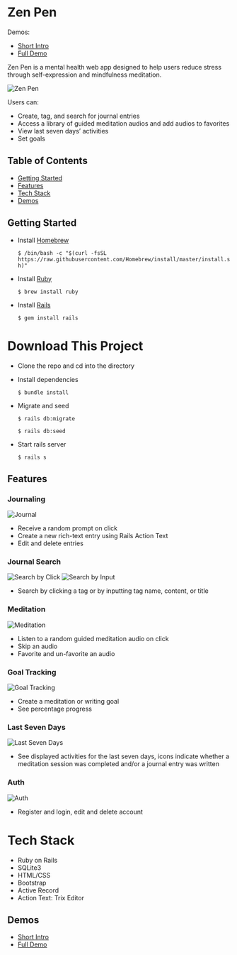 # Zen Pen
Demos:
- [Short Intro](https://www.youtube.com/watch?v=2fVkiududa8)
- [Full Demo](https://youtu.be/Y-nI7A8kdrU)

Zen Pen is a mental health web app designed to help users reduce stress through self-expression and mindfulness meditation. 

![Zen Pen](https://i.ibb.co/6tr2mWk/Screen-Shot-2020-09-27-at-11-00-03-AM.png)

Users can:
- Create, tag, and search for journal entries
- Access a library of guided meditation audios and add audios to favorites
- View last seven days’ activities
- Set goals

## Table of Contents
* [Getting Started](#getting-started)
* [Features](#features)
* [Tech Stack](#tech-stack)
* [Demos](#demos)

<a name="getting-started"/>

## Getting Started

* Install [Homebrew](https://brew.sh/) 

  `$ /bin/bash -c "$(curl -fsSL https://raw.githubusercontent.com/Homebrew/install/master/install.sh)"`
* Install [Ruby](https://www.ruby-lang.org/en/) 

  `$ brew install ruby` 
* Install [Rails](https://rubyonrails.org/) 

  `$ gem install rails`

# Download This Project

* Clone the repo and cd into the directory
* Install dependencies

  `$ bundle install`
* Migrate and seed

  `$ rails db:migrate`  

  `$ rails db:seed`
* Start rails server

  `$ rails s`  

<a name="features"/>

## Features

### Journaling
![Journal](https://media3.giphy.com/media/3MDUpmKeQ8Jpv2sUas/giphy.gif)

* Receive a random prompt on click
* Create a new rich-text entry using Rails Action Text
* Edit and delete entries

### Journal Search
![Search by Click](https://media3.giphy.com/media/6H26QgAIyX5oNfP8qn/giphy.gif)
![Search by Input](https://media2.giphy.com/media/eXfRQPVBKcx3evkLSB/giphy.gif)

* Search by clicking a tag or by inputting tag name, content, or title

### Meditation
![Meditation](https://media2.giphy.com/media/glJJZDkd5WjZpGxNQU/giphy.gif)

* Listen to a random guided meditation audio on click
* Skip an audio
* Favorite and un-favorite an audio

### Goal Tracking
![Goal Tracking](https://media2.giphy.com/media/TeDQ3fcLnNdTXBxcA9/giphy.gif)

* Create a meditation or writing goal
* See percentage progress

### Last Seven Days
![Last Seven Days](https://i.ibb.co/tZV9SG4/Screen-Shot-2020-09-27-at-9-51-04-AM.png)

* See displayed activities for the last seven days, icons indicate whether a meditation session was completed and/or a journal entry was written

### Auth
![Auth](https://media1.giphy.com/media/77rj3TZzoOTcK10Ayu/giphy.gif)

* Register and login, edit and delete account

<a name="tech-stack"/>

# Tech Stack
* Ruby on Rails
* SQLite3
* HTML/CSS
* Bootstrap
* Active Record
* Action Text: Trix Editor

<a name="demos"/>

## Demos
- [Short Intro](https://www.youtube.com/watch?v=2fVkiududa8)
- [Full Demo](https://youtu.be/Y-nI7A8kdrU)
